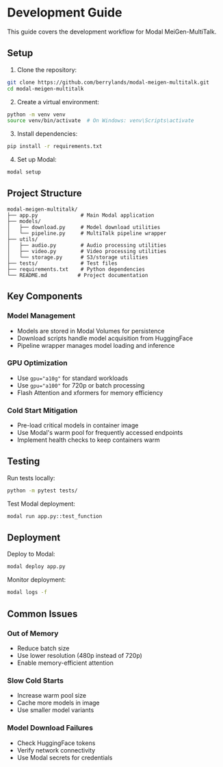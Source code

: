 # Development Guide

This guide covers the development workflow for Modal MeiGen-MultiTalk.

## Setup

1. Clone the repository:
```bash
git clone https://github.com/berrylands/modal-meigen-multitalk.git
cd modal-meigen-multitalk
```

2. Create a virtual environment:
```bash
python -m venv venv
source venv/bin/activate  # On Windows: venv\Scripts\activate
```

3. Install dependencies:
```bash
pip install -r requirements.txt
```

4. Set up Modal:
```bash
modal setup
```

## Project Structure

```
modal-meigen-multitalk/
├── app.py              # Main Modal application
├── models/
│   ├── download.py     # Model download utilities
│   └── pipeline.py     # MultiTalk pipeline wrapper
├── utils/
│   ├── audio.py        # Audio processing utilities
│   ├── video.py        # Video processing utilities
│   └── storage.py      # S3/storage utilities
├── tests/              # Test files
├── requirements.txt    # Python dependencies
└── README.md          # Project documentation
```

## Key Components

### Model Management
- Models are stored in Modal Volumes for persistence
- Download scripts handle model acquisition from HuggingFace
- Pipeline wrapper manages model loading and inference

### GPU Optimization
- Use `gpu="a10g"` for standard workloads
- Use `gpu="a100"` for 720p or batch processing
- Flash Attention and xformers for memory efficiency

### Cold Start Mitigation
- Pre-load critical models in container image
- Use Modal's warm pool for frequently accessed endpoints
- Implement health checks to keep containers warm

## Testing

Run tests locally:
```bash
python -m pytest tests/
```

Test Modal deployment:
```bash
modal run app.py::test_function
```

## Deployment

Deploy to Modal:
```bash
modal deploy app.py
```

Monitor deployment:
```bash
modal logs -f
```

## Common Issues

### Out of Memory
- Reduce batch size
- Use lower resolution (480p instead of 720p)
- Enable memory-efficient attention

### Slow Cold Starts
- Increase warm pool size
- Cache more models in image
- Use smaller model variants

### Model Download Failures
- Check HuggingFace tokens
- Verify network connectivity
- Use Modal secrets for credentials